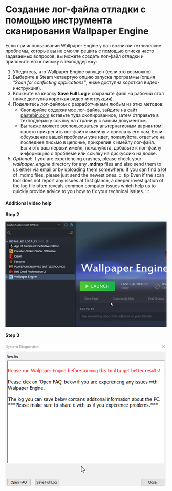 # Создание лог-файла отладки с помощью инструмента сканирования Wallpaper Engine

Если при использовании Wallpaper Engine у вас возникли технические проблемы, которые вы не смогли решить с помощью списка часто задаваемых вопросов, вы можете создать лог-файл отладки и приложить его к письму в техподдержку:

1. Убедитесь, что Wallpaper Engine запущен (если это возможно).
2. Выберите в Steam четвертую опцию запуска программы (опция *"Scan for conflicting applications"*, ниже доступна короткая видео-инструкция).
3. Кликните на кнопку **Save Full Log** и сохраните файл на рабочий стол (ниже доступна короткая видео-инструкция).
4. Поделитесь лог-файлом с разработчиками любым из этих методов:
    * Скопируйте содержимое лог-файла, зайдите на сайт [pastebin.com](https://pastebin.com/) вставьте туда скопированное, затем отправьте в техподдержку ссылку на страницу с вашим документом.
    * Вы также можете воспользоваться альтернативным вариантом: просто прикрепить лог-файл к имейлу и прислать его нам. Если обсуждение вашей проблемы уже идет, пожалуйста, ответьте на последнее письмо в цепочке, прикрепив к имейлу лог-файл. Если это ваш первый имейл, пожалуйста, добавьте к лог-файлу информацию о проблеме или ссылку на дискуссию на доске.
5. *Optional:* If you are experiencing crashes, please check your *wallpaper_engine* directory for any **.mdmp** files and also send them to us either via email or by uploading them somewhere. If you can find a lot of .mdmp files, please just send the newest ones. ::: tip Even if the scan tool does not report any issues at first glance, a deeper investigation of the log file often reveals common computer issues which help us to quickly provide advice to you how to fix your technical issues. :::

#### Additional video help

**Step 2**

![Scan Tool Launch Option](./scantoollaunch.gif)

**Step 3**

![Scan Tool Save Log](./scantoolsave.gif)